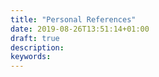 ```yaml
---
title: "Personal References"
date: 2019-08-26T13:51:14+01:00
draft: true
description: 
keywords:
---
```


